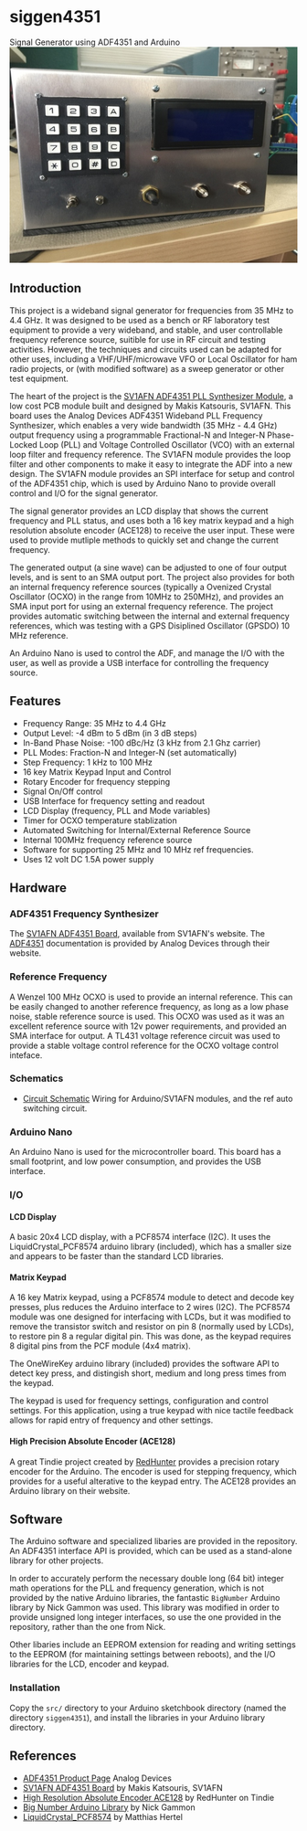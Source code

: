 # siggen4351
Signal Generator using ADF4351 and Arduino
![sg01](doc/sg01.jpg)

## Introduction
This project is a wideband signal generator for frequencies from 35 MHz to 4.4 GHz. It was designed to be used as a bench or RF laboratory test equipment to provide a very wideband, and stable, and user controllable frequency reference source, suitible for use in RF circuit and testing activities.  However, the techniques and circuits used can be adapted for other uses, including a VHF/UHF/microwave VFO or Local Oscillator for ham radio projects, or (with modified software) as a sweep generator or other test equipment. 

The heart of the project is the [SV1AFN ADF4351 PLL Synthesizer Module](https://www.sv1afn.com/adf4351m.html), a low cost PCB module built and designed by Makis Katsouris, SV1AFN. This board uses the Analog Devices ADF4351 Wideband PLL Frequency Synthesizer, which enables a very wide bandwidth (35 MHz - 4.4 GHz) output frequency using a programmable Fractional-N and Integer-N Phase-Locked Loop (PLL) and Voltage Controlled Oscillator (VCO) with an external loop filter and frequency reference. The SV1AFN module provides the loop filter and other components to make it easy to integrate the ADF into a new design.  The SV1AFN module provides an SPI interface for setup and control of the ADF4351 chip, which is used by Arduino Nano to provide overall control and I/O for the signal generator.  

The signal generator provides an LCD display that shows the current frequency and PLL status, and uses both a 16 key matrix keypad and a high resolution absolute encoder (ACE128) to receive the user input. These were used to provide mutliple methods to quickly set and change the current frequency. 

The generated output (a sine wave) can be adjusted to one of four output levels, and is sent to an SMA output port.  The project also provides for both an internal frequency reference sources (typically a Ovenized Crystal Oscillator (OCXO) in the range from 10MHz to 250MHz),
and provides an SMA input port for using an external frequency reference.  The project provides automatic switching between the internal and external frequency references, which was testing with a GPS Disiplined Oscillator (GPSDO) 10 MHz reference.    

An Arduino Nano is used to control the ADF, and manage the I/O with the user, as well as provide a USB interface for controlling the frequency source. 

## Features

+ Frequency Range: 35 MHz to 4.4 GHz
+ Output Level: -4 dBm to 5 dBm (in 3 dB steps) 
+ In-Band Phase Noise: -100 dBc/Hz (3 kHz from 2.1 Ghz carrier)
+ PLL Modes: Fraction-N and Integer-N (set automatically)
+ Step Frequency: 1 kHz to 100 MHz  
+ 16 key Matrix Keypad Input and Control
+ Rotary Encoder for frequency stepping
+ Signal On/Off control
+ USB Interface for frequency setting and readout
+ LCD Display (frequency, PLL and Mode variables)
+ Timer for OCXO temperature stablization
+ Automated Switching for Internal/External Reference Source
+ Internal 100MHz frequency reference source
+ Software for supporting 25 MHz and 10 MHz ref frequencies.
+ Uses 12 volt DC 1.5A power supply

## Hardware

### ADF4351 Frequency Synthesizer

The [SV1AFN ADF4351 Board](https://www.sv1afn.com/adf4351m.html), available from SV1AFN's website.  The  [ADF4351](https://goo.gl/tkMjw6) documentation is provided by Analog Devices through their website. 

### Reference Frequency

A Wenzel 100 MHz OCXO is used to provide an internal reference. This can be easily changed to another reference frequency, as long as a low phase noise, stable reference source is used.  This OCXO was used as it was an excellent reference source with 12v power requirements, and provided an SMA interface for output. A TL431 voltage reference circuit was used to provide a stable voltage control reference for the OCXO voltage control inteface. 

### Schematics

+ [Circuit Schematic](hardware/adf4351-v5-sch.pdf)
Wiring for Arduino/SV1AFN modules, and the ref auto switching circuit. 

### Arduino Nano

An Arduino Nano is used for the microcontroller board.  This board has a small footprint, and low power consumption, and provides the USB interface.

### I/O

#### LCD Display
A basic 20x4 LCD display, with a PCF8574 interface (I2C). It uses the LiquidCrystal\_PCF8574 arduino library (included), which has a smaller size and appears to be faster than the standard LCD libraries.

####  Matrix Keypad
A 16 key Matrix keypad, using a PCF8574 module to detect and decode key presses, plus reduces the Arduino interface to 2 wires (I2C). The PCF8574 module was one designed for interfacing with LCDs, but it was modified to remove the transistor switch and resistor on pin 8 (normally used by LCDs), to restore pin 8 a regular digital pin.  This was done, as the keypad requires 8 digital pins from the PCF module (4x4 matrix). 

The OneWireKey arduino library (included) provides the software API to detect key press, and distingish short, medium and long press times from the keypad.  

The keypad is used for frequency settings, configuration and control settings. For this application, using a true keypad with nice tactile feedback allows for rapid entry of frequency and other settings.  

#### High Precision Absolute Encoder (ACE128)
A great Tindie project created by [RedHunter](https://www.tindie.com/products/arielnh56/high-resolution-absolute-encoder-128-positions/) provides a precision rotary encoder for the Arduino. The encoder is used for stepping frequency, which provides for a useful alterative to the keypad entry.  The ACE128 provides an Arduino library on their website.

## Software
The Arduino software and specialized libaries are provided in the repository.  An ADF4351 interface API is provided, which can be used as a stand-alone library for other projects. 

 In order to accurately perform the necessary double long (64 bit) integer math operations for the PLL and frequency generation,  which is not provided by the native Arduino libraries, the fantastic  `BigNumber` Arduino library by Nick Gammon was used.  This library was modified in order to provide unsigned long integer interfaces, so use the one provided in the repository, rather than the one from Nick.  

Other libaries include an EEPROM extension for reading and writing settings to the EEPROM (for maintaining settings between reboots), and the I/O libraries for the LCD, encoder and keypad. 

### Installation
Copy the `src/` directory to your Arduino sketchbook directory (named the directory `siggen4351`), and install the libraries in your Arduino library directory. 


## References

+ [ADF4351 Product Page](https://goo.gl/tkMjw6) Analog Devices
+ [SV1AFN ADF4351 Board](https://www.sv1afn.com/adf4351m.html) by Makis Katsouris, SV1AFN
+ [High Resolution Absolute Encoder ACE128](https://www.tindie.com/products/arielnh56/high-resolution-absolute-encoder-128-positions/) by RedHunter on Tindie
+ [Big Number Arduino Library](https://github.com/nickgammon/BigNumber) by Nick Gammon
+ [LiquidCrystal_PCF8574](https://github.com/mathertel/LiquidCrystal_PCF8574) by Matthias Hertel
